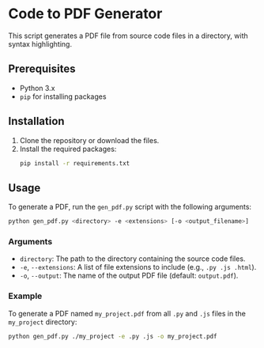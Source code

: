 # Code to PDF Generator

This script generates a PDF file from source code files in a directory, with syntax highlighting.

## Prerequisites

- Python 3.x
- `pip` for installing packages

## Installation

1.  Clone the repository or download the files.
2.  Install the required packages:
    ```bash
    pip install -r requirements.txt
    ```

## Usage

To generate a PDF, run the `gen_pdf.py` script with the following arguments:

```bash
python gen_pdf.py <directory> -e <extensions> [-o <output_filename>]
```

### Arguments

-   `directory`: The path to the directory containing the source code files.
-   `-e`, `--extensions`: A list of file extensions to include (e.g., `.py .js .html`).
-   `-o`, `--output`: The name of the output PDF file (default: `output.pdf`).

### Example

To generate a PDF named `my_project.pdf` from all `.py` and `.js` files in the `my_project` directory:

```bash
python gen_pdf.py ./my_project -e .py .js -o my_project.pdf
